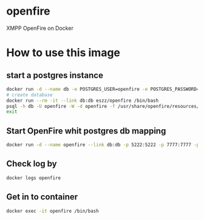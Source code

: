 # openfire
XMPP OpenFire on Docker

# How to use this image
## start a postgres instance
```bash
docker run -d --name db -e POSTGRES_USER=openfire -e POSTGRES_PASSWORD=secret postgres
# create database
docker run --rm -it --link db:db eszz/openfire /bin/bash
psql -h db -U openfire -W -d openfire -f /usr/share/openfire/resources/database/openfire_postgresql.sql
exit
```


## Start OpenFire whit postgres db mapping
```bash
docker run -d --name openfire --link db:db -p 5222:5222 -p 7777:7777 -p 9090:9090 eszz/openfire
```

## Check log by
```bash
docker logs openfire
```

## Get in to container
```bash
docker exec -it openfire /bin/bash
```
